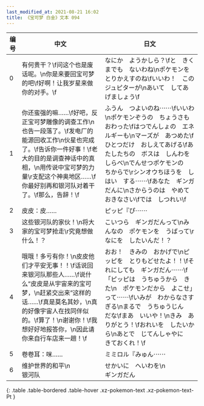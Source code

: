 ```yaml
---
last_modified_at: 2021-08-21 16:02
title: 《宝可梦 白金》文本 094
---
```

| 编号 | 中文 | 日文 |
| ---- | ---- | ---- |
| 0 | 有何贵干？\f问这个也是废话呢。\n你是来要回宝可梦的吧\f好啊！让我岁星来做你的对手。\f | なにか　ようかしら？\fと　きくまでも　ないわね\nポケモンを　とりかえすのね\fいいわ！　この　ジュピターが\nあいて　してあげましょう\f |
| 1 | 你还蛮强的嘛……\f好吧，反正宝可梦雕像的调查工作\n也告一段落了。\f发电厂的能源回收工作\n伙星也完成了。\f告诉你一件好事！\f老大的目的是调查神话中的真相，\n用传说中宝可梦的力量\r支配这个神奥地区……\f你最好别再和银河队对着干了。\f那么，告辞！\f | ふうん　つよいのね⋯⋯\fいいわ\nポケモンぞうの　ちょうさも　おわった\fはつでんしょの　エネルギーも\nマーズが　あつめた\fひとつだけ　おしえてあげる\fあたしたちの　ボスは　しんわを　しらべ\nでんせつポケモンの　ちからで\rシンオウちほうを　しはい　する⋯⋯\fあなた　ギンガだんに\nさからうのは　やめておきなさい\fでは　しつれい\f |
| 2 | 皮皮：皮…… | ピッピ『ぴ⋯⋯ |
| 3 | 这些银河队的家伙！\n将大家的宝可梦抢走\r究竟想做什么！？ | こいつら　ギンガだんって\nみんなの　ポケモンを　うばって\rなにを　したいんだ！？ |
| 4 | 哦哦！多亏有你！\n皮皮他们才平安无事！！\f话说回来银河队那些人……\f说什么“皮皮是从宇宙来的宝可梦，\n赶紧交出来”这样的话……\f真是莫名其妙，\n真的好像宇宙人在找同伴似的。\f算了！\n谢谢你！\f我想好好地报答你，\n因此请你来自行车店来一趟！\f | おお！　きみの　おかげで\nピッピを　とりもどせたよ！！\fそれにしても　ギンガだん⋯⋯\f「ピッピは　うちゅうから　きた\n　ポケモンだから　よこせ」って⋯⋯\fいみが　わからなさすぎる\nまるで　うちゅうじん　だな\fまあ　いいや！\nきみ　ありがとう！\fおれいを　したいから\nあとで　じてんしゃやに　きておくれ！\f |
| 5 | 卷卷耳：咪…… | ミミロル『みゅん⋯⋯ |
| 6 | 维护世界的和平\n　　　　　　银河队 | せかいに　へいわを\n　　　　　　ギンガだん |
{: .table .table-bordered .table-hover .xz-pokemon-text .xz-pokemon-text-Pt }